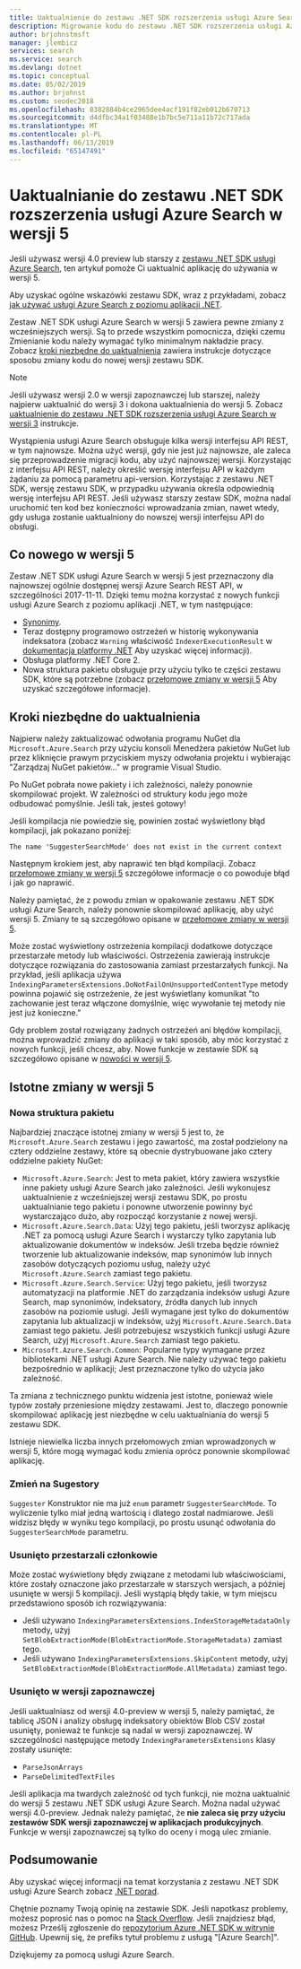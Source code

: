 ```yaml
---
title: Uaktualnienie do zestawu .NET SDK rozszerzenia usługi Azure Search w wersji 5 - usługi Azure Search
description: Migrowanie kodu do zestawu .NET SDK rozszerzenia usługi Azure Search w wersji 5 ze starszych wersji. Poznaj nowe funkcje i zmiany kodu, które są wymagane.
author: brjohnstmsft
manager: jlembicz
services: search
ms.service: search
ms.devlang: dotnet
ms.topic: conceptual
ms.date: 05/02/2019
ms.author: brjohnst
ms.custom: seodec2018
ms.openlocfilehash: 8382884b4ce2965dee4acf191f82eb012b670713
ms.sourcegitcommit: d4dfbc34a1f03488e1b7bc5e711a11b72c717ada
ms.translationtype: MT
ms.contentlocale: pl-PL
ms.lasthandoff: 06/13/2019
ms.locfileid: "65147491"
---
```

# <a name="upgrading-to-the-azure-search-net-sdk-version-5"></a>Uaktualnianie do zestawu .NET SDK rozszerzenia usługi Azure Search w wersji 5

Jeśli używasz wersji 4.0 preview lub starszy z [zestawu .NET SDK usługi Azure Search](https://aka.ms/search-sdk), ten artykuł pomoże Ci uaktualnić aplikację do używania w wersji 5.

Aby uzyskać ogólne wskazówki zestawu SDK, wraz z przykładami, zobacz [jak używać usługi Azure Search z poziomu aplikacji .NET](search-howto-dotnet-sdk.md).

Zestaw .NET SDK usługi Azure Search w wersji 5 zawiera pewne zmiany z wcześniejszych wersji. Są to przede wszystkim pomocnicza, dzięki czemu Zmienianie kodu należy wymagać tylko minimalnym nakładzie pracy. Zobacz [kroki niezbędne do uaktualnienia](#UpgradeSteps) zawiera instrukcje dotyczące sposobu zmiany kodu do nowej wersji zestawu SDK.

> [!NOTE]
> Jeśli używasz wersji 2.0 w wersji zapoznawczej lub starszej, należy najpierw uaktualnić do wersji 3 i dokona uaktualnienia do wersji 5. Zobacz [uaktualnienie do zestawu .NET SDK rozszerzenia usługi Azure Search w wersji 3](search-dotnet-sdk-migration.md) instrukcje.
>
> Wystąpienia usługi Azure Search obsługuje kilka wersji interfejsu API REST, w tym najnowsze. Można użyć wersji, gdy nie jest już najnowsze, ale zaleca się przeprowadzenie migracji kodu, aby użyć najnowszej wersji. Korzystając z interfejsu API REST, należy określić wersję interfejsu API w każdym żądaniu za pomocą parametru api-version. Korzystając z zestawu .NET SDK, wersję zestawu SDK, w przypadku używania określa odpowiednią wersję interfejsu API REST. Jeśli używasz starszy zestaw SDK, można nadal uruchomić ten kod bez konieczności wprowadzania zmian, nawet wtedy, gdy usługa zostanie uaktualniony do nowszej wersji interfejsu API do obsługi.

<a name="WhatsNew"></a>

## <a name="whats-new-in-version-5"></a>Co nowego w wersji 5
Zestaw .NET SDK usługi Azure Search w wersji 5 jest przeznaczony dla najnowszej ogólnie dostępnej wersji Azure Search REST API, w szczególności 2017-11-11. Dzięki temu można korzystać z nowych funkcji usługi Azure Search z poziomu aplikacji .NET, w tym następujące:

* [Synonimy](search-synonyms.md).
* Teraz dostępny programowo ostrzeżeń w historię wykonywania indeksatora (zobacz `Warning` właściwość `IndexerExecutionResult` w [dokumentacja platformy .NET](https://docs.microsoft.com/dotnet/api/microsoft.azure.search.models.indexerexecutionresult?view=azure-dotnet) Aby uzyskać więcej informacji).
* Obsługa platformy .NET Core 2.
* Nowa struktura pakietu obsługuje przy użyciu tylko te części zestawu SDK, które są potrzebne (zobacz [przełomowe zmiany w wersji 5](#ListOfChanges) Aby uzyskać szczegółowe informacje).

<a name="UpgradeSteps"></a>

## <a name="steps-to-upgrade"></a>Kroki niezbędne do uaktualnienia
Najpierw należy zaktualizować odwołania programu NuGet dla `Microsoft.Azure.Search` przy użyciu konsoli Menedżera pakietów NuGet lub przez kliknięcie prawym przyciskiem myszy odwołania projektu i wybierając "Zarządzaj NuGet pakietów..." w programie Visual Studio.

Po NuGet pobrała nowe pakiety i ich zależności, należy ponownie skompilować projekt. W zależności od struktury kodu jego może odbudować pomyślnie. Jeśli tak, jesteś gotowy!

Jeśli kompilacja nie powiedzie się, powinien zostać wyświetlony błąd kompilacji, jak pokazano poniżej:

    The name 'SuggesterSearchMode' does not exist in the current context

Następnym krokiem jest, aby naprawić ten błąd kompilacji. Zobacz [przełomowe zmiany w wersji 5](#ListOfChanges) szczegółowe informacje o co powoduje błąd i jak go naprawić.

Należy pamiętać, że z powodu zmian w opakowanie zestawu .NET SDK usługi Azure Search, należy ponownie skompilować aplikację, aby użyć wersji 5. Zmiany te są szczegółowo opisane w [przełomowe zmiany w wersji 5](#ListOfChanges).

Może zostać wyświetlony ostrzeżenia kompilacji dodatkowe dotyczące przestarzałe metody lub właściwości. Ostrzeżenia zawierają instrukcje dotyczące rozwiązania do zastosowania zamiast przestarzałych funkcji. Na przykład, jeśli aplikacja używa `IndexingParametersExtensions.DoNotFailOnUnsupportedContentType` metody powinna pojawić się ostrzeżenie, że jest wyświetlany komunikat "to zachowanie jest teraz włączone domyślnie, więc wywołanie tej metody nie jest już konieczne."

Gdy problem został rozwiązany żadnych ostrzeżeń ani błędów kompilacji, można wprowadzić zmiany do aplikacji w taki sposób, aby móc korzystać z nowych funkcji, jeśli chcesz, aby. Nowe funkcje w zestawie SDK są szczegółowo opisane w [nowości w wersji 5](#WhatsNew).

<a name="ListOfChanges"></a>

## <a name="breaking-changes-in-version-5"></a>Istotne zmiany w wersji 5

### <a name="new-package-structure"></a>Nowa struktura pakietu

Najbardziej znaczące istotnej zmiany w wersji 5 jest to, że `Microsoft.Azure.Search` zestawu i jego zawartość, ma został podzielony na cztery oddzielne zestawy, które są obecnie dystrybuowane jako cztery oddzielne pakiety NuGet:

 - `Microsoft.Azure.Search`: Jest to meta pakiet, który zawiera wszystkie inne pakiety usługi Azure Search jako zależności. Jeśli wykonujesz uaktualnienie z wcześniejszej wersji zestawu SDK, po prostu uaktualnianie tego pakietu i ponowne utworzenie powinny być wystarczająco dużo, aby rozpocząć korzystanie z nowej wersji.
 - `Microsoft.Azure.Search.Data`: Użyj tego pakietu, jeśli tworzysz aplikację .NET za pomocą usługi Azure Search i wystarczy tylko zapytania lub aktualizowanie dokumentów w indeksów. Jeśli trzeba będzie również tworzenie lub aktualizowanie indeksów, map synonimów lub innych zasobów dotyczących poziomu usług, należy użyć `Microsoft.Azure.Search` zamiast tego pakietu.
 - `Microsoft.Azure.Search.Service`: Użyj tego pakietu, jeśli tworzysz automatyzacji na platformie .NET do zarządzania indeksów usługi Azure Search, map synonimów, indeksatory, źródła danych lub innych zasobów na poziomie usługi. Jeśli wymagane jest tylko do dokumentów zapytania lub aktualizacji w indeksów, użyj `Microsoft.Azure.Search.Data` zamiast tego pakietu. Jeśli potrzebujesz wszystkich funkcji usługi Azure Search, użyj `Microsoft.Azure.Search` zamiast tego pakietu.
 - `Microsoft.Azure.Search.Common`: Popularne typy wymagane przez bibliotekami .NET usługi Azure Search. Nie należy używać tego pakietu bezpośrednio w aplikacji; Jest przeznaczone tylko do użycia jako zależność.
 
Ta zmiana z technicznego punktu widzenia jest istotne, ponieważ wiele typów zostały przeniesione między zestawami. Jest to, dlaczego ponownie skompilować aplikację jest niezbędne w celu uaktualniania do wersji 5 zestawu SDK.

Istnieje niewielka liczba innych przełomowych zmian wprowadzonych w wersji 5, które mogą wymagać kodu zmienia oprócz ponownie skompilować aplikację.

### <a name="change-to-suggesters"></a>Zmień na Sugestory 

`Suggester` Konstruktor nie ma już `enum` parametr `SuggesterSearchMode`. To wyliczenie tylko miał jedną wartością i dlatego został nadmiarowe. Jeśli widzisz błędy w wyniku tego kompilacji, po prostu usunąć odwołania do `SuggesterSearchMode` parametru.

### <a name="removed-obsolete-members"></a>Usunięto przestarzali członkowie

Może zostać wyświetlony błędy związane z metodami lub właściwościami, które zostały oznaczone jako przestarzałe w starszych wersjach, a później usunięte w wersji 5 kompilacji. Jeśli wystąpią błędy takie, w tym miejscu przedstawiono sposób ich rozwiązywania:

- Jeśli używano `IndexingParametersExtensions.IndexStorageMetadataOnly` metody, użyj `SetBlobExtractionMode(BlobExtractionMode.StorageMetadata)` zamiast tego.
- Jeśli używano `IndexingParametersExtensions.SkipContent` metody, użyj `SetBlobExtractionMode(BlobExtractionMode.AllMetadata)` zamiast tego.

### <a name="removed-preview-features"></a>Usunięto w wersji zapoznawczej

Jeśli uaktualniasz od wersji 4.0-preview w wersji 5, należy pamiętać, że tablicę JSON i analizy obsługę indeksatory obiektów Blob CSV został usunięty, ponieważ te funkcje są nadal w wersji zapoznawczej. W szczególności następujące metody `IndexingParametersExtensions` klasy zostały usunięte:

- `ParseJsonArrays`
- `ParseDelimitedTextFiles`

Jeśli aplikacja ma twardych zależność od tych funkcji, nie można uaktualnić do wersji 5 zestawu .NET SDK usługi Azure Search. Można nadal używać wersji 4.0-preview. Jednak należy pamiętać, że **nie zaleca się przy użyciu zestawów SDK wersji zapoznawczej w aplikacjach produkcyjnych**. Funkcje w wersji zapoznawczej są tylko do oceny i mogą ulec zmianie.

## <a name="conclusion"></a>Podsumowanie
Aby uzyskać więcej informacji na temat korzystania z zestawu .NET SDK usługi Azure Search zobacz [.NET porad](search-howto-dotnet-sdk.md).

Chętnie poznamy Twoją opinię na zestawie SDK. Jeśli napotkasz problemy, możesz poprosić nas o pomoc na [Stack Overflow](https://stackoverflow.com/questions/tagged/azure-search). Jeśli znajdziesz błąd, możesz Prześlij zgłoszenie do [repozytorium Azure .NET SDK w witrynie GitHub](https://github.com/Azure/azure-sdk-for-net/issues). Upewnij się, że prefiks tytuł problemu z usługą "[Azure Search]".

Dziękujemy za pomocą usługi Azure Search.
